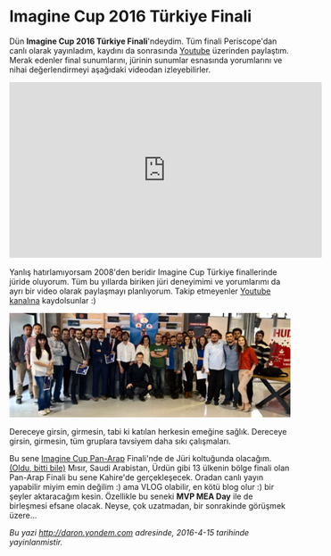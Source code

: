 # Imagine Cup 2016 Türkiye Finali 

Dün **Imagine Cup 2016 Türkiye Finali**'ndeydim. Tüm finali Periscope'dan canlı olarak yayınladım, kaydını da sonrasında [Youtube](http://daron.tv) üzerinden paylaştım. Merak edenler final sunumlarını, jürinin sunumlar esnasında yorumlarını ve nihai değerlendirmeyi aşağıdaki videodan izleyebilirler.

<iframe width="560" height="315" src="https://www.youtube.com/embed/xa_xSN9XxY0" frameborder="0" allowfullscreen></iframe>

Yanlış hatırlamıyorsam 2008'den beridir Imagine Cup Türkiye finallerinde jüride oluyorum. Tüm bu yıllarda biriken jüri deneyimimi ve yorumlarımı da ayrı bir video olarak paylaşmayı planlıyorum. Takip etmeyenler [Youtube kanalına](http://daron.tv) kaydolsunlar :)

![](media/Imagine_Cup_2016_Turkiye_Finali/imaginecup2016.jpg)

Dereceye girsin, girmesin, tabi ki katılan herkesin emeğine sağlık. Dereceye girsin, girmesin, tüm gruplara tavsiyem daha sıkı çalışmaları. 

Bu sene [Imagine Cup Pan-Arap](https://www.imaginecup.com/custom/panarab) Finali'nde de Jüri koltuğunda olacağım. [(Oldu, bitti bile)](http://daron.yondem.com/software/post/Imagine_Cup_Pan_Arab_Semi_Finals_2016) Mısır, Saudi Arabistan, Ürdün gibi 13 ülkenin bölge finali olan Pan-Arap Finali bu sene Kahire'de gerçekleşecek. Oradan canlı yayın yapabilir miyim emin değilim :) ama VLOG olabilir, en kötü blog olur :) bir şeyler aktaracağım kesin. Özellikle bu seneki **MVP MEA Day** ile de birleşmesi efsane olacak. Neyse, çok uzatmadan, bir sonrakinde görüşmek üzere...


*Bu yazi http://daron.yondem.com adresinde, 2016-4-15 tarihinde yayinlanmistir.*